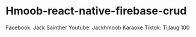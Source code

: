 # Hmoob-react-native-firebase-crud
Facebook: Jack Sainther Youtube: Jackhmoob Karaoke Tiktok: Tijlaug 100
